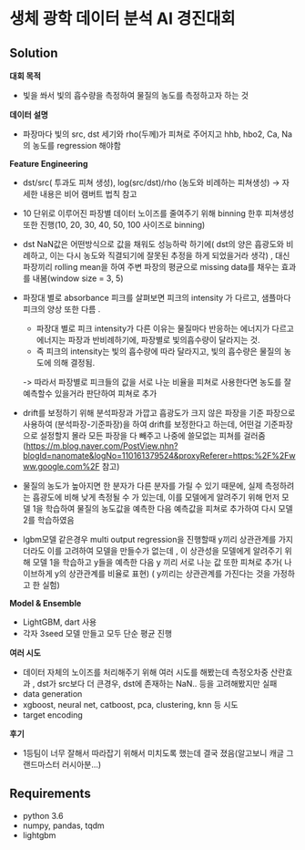 # 생체 광학 데이터 분석 AI 경진대회

## Solution
**대회 목적**
- 빛을 쏴서 빛의 흡수량을 측정하여 물질의 농도를 측정하고자 하는 것

**데이터 설명**
- 파장마다 빛의 src, dst 세기와 rho(두께)가 피쳐로 주어지고 hhb, hbo2, Ca, Na의 농도를 regression 해야함

**Feature Engineering**
- dst/src( 투과도 피쳐 생성), log(src/dst)/rho (농도와 비례하는 피쳐생성) -> 자세한 내용은 비어 램버트 법칙 참고

- 10 단위로 이루어진 파장별 데이터 노이즈를 줄여주기 위해 binning 한후 피쳐생성 또한 진행(10, 20, 30, 40, 50, 100 사이즈로 binning)

- dst NaN값은 어떤방식으로 값을 채워도 성능하락 하기에( dst의 양은 흡광도와 비례하고, 이는 다시 농도와 직결되기에 잘못된 추정을 하게 되었을거라 생각) , 대신 파장끼리 rolling mean을 하여 주변 파장의 평균으로 missing data를 채우는 효과를 내봄(window size = 3, 5)

- 파장대 별로 absorbance 피크를 살펴보면 피크의 intensity 가 다르고, 샘플마다 피크의 양상 또한 다름 .
  - 파장대 별로 피크 intensity가 다른 이유는 물질마다 반응하는 에너지가 다르고 에너지는 파장과 반비례하기에, 파장별로 빛의흡수량이 달라지는 것. 
  - 즉 피크의 intensity는 빛의 흡수량에 따라 달라지고, 빛의 흡수량은 물질의 농도에 의해 결정됨. 
  
  -> 따라서 파장별로 피크들의 값을 서로 나눈 비율을 피쳐로 사용한다면 농도를 잘예측할수 있을거라 판단하여 피쳐로 추가

- drift를 보정하기 위해 분석파장과 가깝고 흡광도가 크지 않은 파장을 기준 파장으로 사용하여 (분석파장-기준파장)을 하여 drift를 보정한다고 하는데, 어떤걸 기준파장으로 설정할지 몰라 모든 파장을 다 빼주고 나중에 쓸모없는 피쳐를 걸러줌
(https://m.blog.naver.com/PostView.nhn?blogId=nanomate&logNo=110161379524&proxyReferer=https:%2F%2Fwww.google.com%2F 참고)

- 물질의 농도가 높아지면 한 분자가 다른 분자를 가릴 수 있기 때문에, 실제 측정하려는 흡광도에 비해 낮게 측정될 수 가 있는데, 이를 모델에게 알려주기 위해 먼저 모델 1을 학습하여 물질의 농도값을 예측한 다음 예측값을 피쳐로 추가하여 다시 모델 2를 학습하였음

- lgbm모델 같은경우 multi output regression을 진행할때 y끼리 상관관계를 가지더라도 이를 고려하여 모델을 만들수가 없는데 , 이 상관성을 모델에게 알려주기 위해 모델 1을 학습하고 y들을 예측한 다음 y 끼리 서로 나눈 값 또한 피쳐로 추가( 나이브하게 y의 상관관계를 비율로 표현) ( y끼리는 상관관계를 가진다는 것을 가정하고 한 실험)

**Model & Ensemble**
- LightGBM, dart 사용
- 각자 3seed 모델 만들고 모두 단순 평균 진행

**여러 시도**
- 데이터 자체의 노이즈를 처리해주기 위해 여러 시도를 해봤는데 측정오차중 산란효과 , dst가 src보다 더 큰경우, dst에 존재하는 NaN.. 등을 고려해봤지만 실패
- data generation
- xgboost, neural net, catboost, pca, clustering, knn 등 시도 
- target encoding

**후기**
- 1등팀이 너무 잘해서 따라잡기 위해서 미치도록 했는데 결국 졌음(알고보니 캐글 그랜드마스터 러시아분...)

## Requirements
- python 3.6
- numpy, pandas, tqdm
- lightgbm
